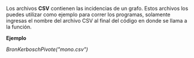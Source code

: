 Los archivos **CSV** contienen las incidencias de un grafo. 
Estos archivos los puedes utilizar como ejemplo para correr los programas, solamente ingresas el nombre del archivo CSV
al final del código en donde se llama a la función.

**Ejemplo**

_BronKerboschPivote("mono.csv")_
